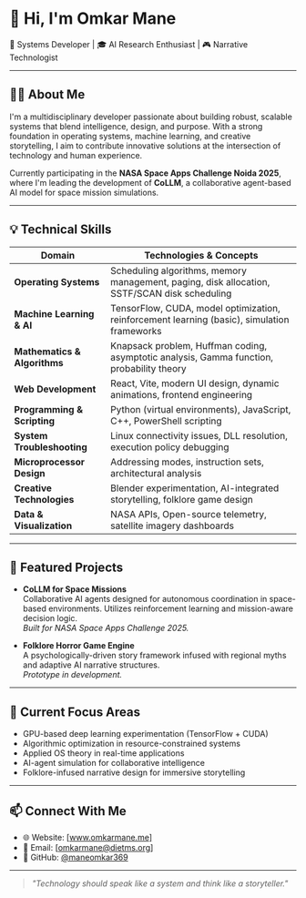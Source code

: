 # 👋 Hi, I'm Omkar Mane

🚀 Systems Developer | 🎓 AI Research Enthusiast | 🎮 Narrative Technologist

---

## 👨‍💻 About Me

I'm a multidisciplinary developer passionate about building robust, scalable systems that blend intelligence, design, and purpose. With a strong foundation in operating systems, machine learning, and creative storytelling, I aim to contribute innovative solutions at the intersection of technology and human experience.

Currently participating in the **NASA Space Apps Challenge Noida 2025**, where I'm leading the development of **CoLLM**, a collaborative agent-based AI model for space mission simulations.

---

## 💡 Technical Skills

| Domain | Technologies & Concepts |
|--------|--------------------------|
| **Operating Systems** | Scheduling algorithms, memory management, paging, disk allocation, SSTF/SCAN disk scheduling |
| **Machine Learning & AI** | TensorFlow, CUDA, model optimization, reinforcement learning (basic), simulation frameworks |
| **Mathematics & Algorithms** | Knapsack problem, Huffman coding, asymptotic analysis, Gamma function, probability theory |
| **Web Development** | React, Vite, modern UI design, dynamic animations, frontend engineering |
| **Programming & Scripting** | Python (virtual environments), JavaScript, C++, PowerShell scripting |
| **System Troubleshooting** | Linux connectivity issues, DLL resolution, execution policy debugging |
| **Microprocessor Design** | Addressing modes, instruction sets, architectural analysis |
| **Creative Technologies** | Blender experimentation, AI-integrated storytelling, folklore game design |
| **Data & Visualization** | NASA APIs, Open-source telemetry, satellite imagery dashboards |

---

## 🚀 Featured Projects

- **CoLLM for Space Missions**  
  Collaborative AI agents designed for autonomous coordination in space-based environments. Utilizes reinforcement learning and mission-aware decision logic.  
  _Built for NASA Space Apps Challenge 2025._

- **Folklore Horror Game Engine**  
  A psychologically-driven story framework infused with regional myths and adaptive AI narrative structures.  
  _Prototype in development._

---

## 📘 Current Focus Areas

- GPU-based deep learning experimentation (TensorFlow + CUDA)
- Algorithmic optimization in resource-constrained systems
- Applied OS theory in real-time applications
- AI-agent simulation for collaborative intelligence
- Folklore-infused narrative design for immersive storytelling

---

## 📫 Connect With Me

- 🌐 Website: [www.omkarmane.me]
- 📧 Email: [omkarmane@dietms.org]
- 🧠 GitHub: [@maneomkar369](https://github.com/maneomkar369)

---

> _"Technology should speak like a system and think like a storyteller."_  
